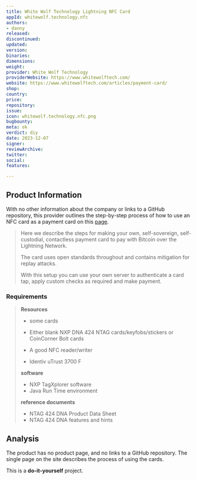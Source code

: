 ```yaml
---
title: White Wolf Technology Lightning NFC Card
appId: whitewolf.technology.nfc
authors:
- danny
released: 
discontinued: 
updated: 
version: 
binaries: 
dimensions:
weight: 
provider: White Wolf Technology
providerWebsite: https://www.whitewolftech.com/
website: https://www.whitewolftech.com/articles/payment-card/
shop: 
country: 
price: 
repository: 
issue: 
icon: whitewolf.technology.nfc.png
bugbounty: 
meta: ok
verdict: diy
date: 2023-12-07
signer: 
reviewArchive: 
twitter: 
social:
features: 

---
```


## Product Information

With no other information about the company or links to a GitHub repository, this provider outlines the step-by-step process of how to use an NFC card as a payment card on this [page](https://www.whitewolftech.com/articles/payment-card/).

  > Here we describe the steps for making your own, self-sovereign, self-custodial, contactless payment card to pay with Bitcoin over the Lightning Network.
  >
  > The card uses open standards throughout and contains mitigation for replay attacks.
  >
  > With this setup you can use your own server to authenticate a card tap, apply custom checks as required and make payment.

### Requirements

  > **Resources** 
  > - some cards
  >
  > - Either blank NXP DNA 424 NTAG cards/keyfobs/stickers or CoinCorner Bolt cards
  > - A good NFC reader/writer
  > 
  > - Identiv uTrust 3700 F
  >
  > **software**
  >
  > - NXP TagXplorer software
  > - Java Run Time environment
  > 
  > **reference documents**
  > 
  > - NTAG 424 DNA Product Data Sheet
  > - NTAG 424 DNA features and hints

## Analysis 

The product has no product page, and no links to a GitHub repository. The single page on the site describes the process of using the cards. 

This is a **do-it-yourself** project.